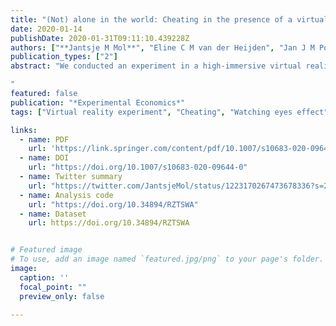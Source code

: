 ```yaml
---
title: "(Not) alone in the world: Cheating in the presence of a virtual observer"
date: 2020-01-14
publishDate: 2020-01-31T09:11:10.439228Z
authors: ["**Jantsje M Mol**", "Eline C M van der Heijden", "Jan J M Potters"]
publication_types: ["2"]
abstract: "We conducted an experiment in a high-immersive virtual reality environment to study the effect of the presence of a virtual observer on cheating behavior. Par- ticipants were placed in a virtual room and played 30 rounds of a cheating game without a chance of their cheating being detected. We varied whether or not a vir- tual observer (an avatar) was present in the room, and, if so, whether the avatar was actively staring at the decision maker or passively seated in a corner watching his smartphone. Results display significantly less cheating with an active than with a passive avatar, but not less cheating than in a control condition without an avatar. This suggests that an active (virtual) observer can intensify reputational concerns, but that the presence of someone passive and uninterested may actually alleviate such concerns.

"
featured: false
publication: "*Experimental Economics*"
tags: ["Virtual reality experiment", "Cheating", "Watching eyes effect"]

links:
  - name: PDF
    url: 'https://link.springer.com/content/pdf/10.1007/s10683-020-09644-0.pdf'
  - name: DOI
    url: "https://doi.org/10.1007/s10683-020-09644-0"
  - name: Twitter summary
    url: "https://twitter.com/JantsjeMol/status/1223170267473678336?s=20&t=GSCHAA6PorfPy256K8z6sQ"
  - name: Analysis code
    url: "https://doi.org/10.34894/RZTSWA"
  - name: Dataset
    url: https://doi.org/10.34894/RZTSWA


# Featured image
# To use, add an image named `featured.jpg/png` to your page's folder. 
image:
  caption: ''
  focal_point: ""
  preview_only: false

---
```


